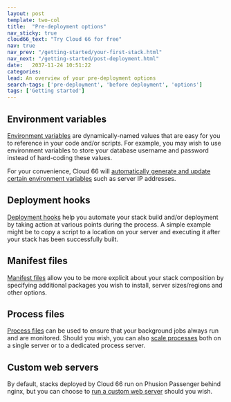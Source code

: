 ```yaml
---
layout: post
template: two-col
title:  "Pre-deployment options"
nav_sticky: true
cloud66_text: "Try Cloud 66 for free"
nav: true
nav_prev: "/getting-started/your-first-stack.html"
nav_next: "/getting-started/post-deployment.html"
date:   2037-11-24 10:51:22
categories: 
lead: An overview of your pre-deployment options
search-tags: ['pre-deployment', 'before deployment', 'options']
tags: ['Getting started']
---
```


## Environment variables
[Environment variables](/stack-features/env-vars.html) are dynamically-named values that are easy for you to reference in your code and/or scripts. For example,
you may wish to use environment variables to store your database username and password instead of hard-coding these values.

For your convenience, Cloud 66 will [automatically generate and update certain environment variables](/stack-features/env-vars.html#auto-gen) such as server IP addresses.

## Deployment hooks
[Deployment hooks](/stack-features/deploy-hooks.html) help you automate your stack build and/or deployment by taking action at various points during the process. A simple example might be to copy a script to a location on your server and executing it after your stack has been successfully built.

## Manifest files
[Manifest files](/stack-features/manifest-files.html) allow you to be more explicit about your stack composition by specifying additional packages you wish to install, server sizes/regions and other options.

## Process files
[Process files](/stack-features/proc-files.html) can be used to ensure that your background jobs always run and are monitored. Should you wish, you can also [scale processes](/stack-features/standalone-process-servers.html) both on a single server or to a dedicated process server.

## Custom web servers
By default, stacks deployed by Cloud 66 run on Phusion Passenger behind nginx, but you can choose to [run a custom web server](/web-server/custom-webserver.html) should you wish.